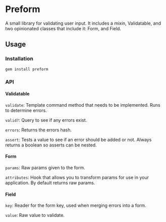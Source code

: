 # Preform

A small library for validating user input. It includes a mixin,
Validatable, and two opinionated classes that include it: Form, and Field.

## Usage

### Installation

`gem install preform`

### API

#### Validatable

`validate`: Template command method that needs to be implemented. Runs to determine errors.

`valid?`: Query to see if any errors exist.

`errors`: Returns the errors hash.

`assert`: Tests a value to see if an error should be added or not. Always returns a boolean so asserts can be nested.

#### Form

`params`: Raw params given to the form.

`attributes`: Hook that allows you to transform params for use in your application. By default returns raw params.

#### Field

`key`: Reader for the form key, used when merging errors into a form.

`value`: Raw value to validate.
